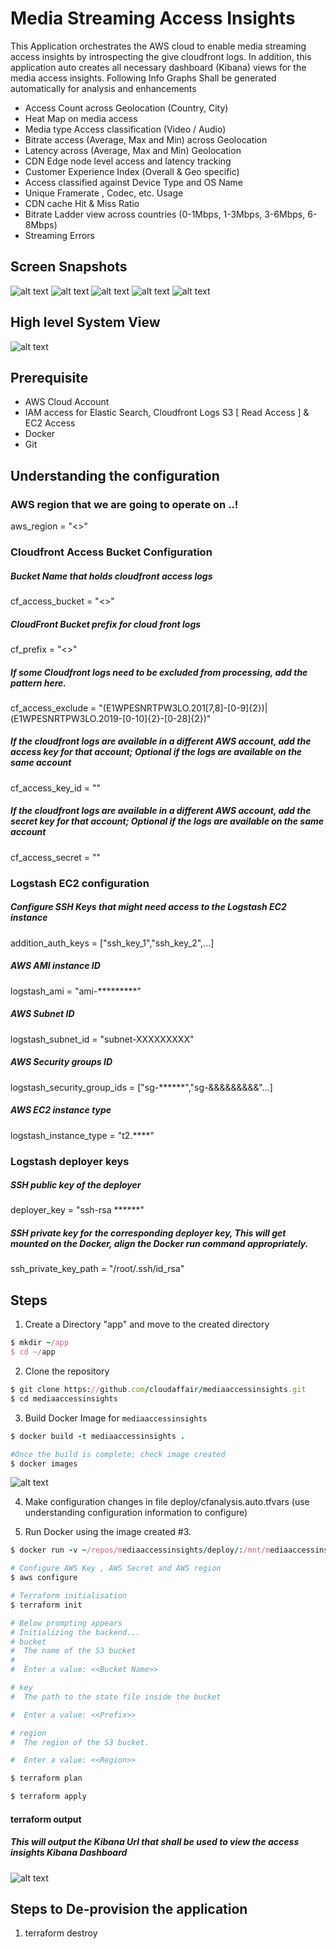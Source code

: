 # Media Streaming Access Insights
This Application orchestrates the AWS cloud to enable media streaming access insights by introspecting the give cloudfront logs. 
In addition, this application auto creates all necessary dashboard (Kibana) views for the media access insights.
Following Info Graphs Shall be generated automatically for analysis and enhancements

* Access Count across Geolocation (Country, City)
* Heat Map on media access
* Media type Access classification (Video / Audio)
* Bitrate access (Average, Max and Min) across Geolocation
* Latency across (Average, Max and Min) Geolocation
* CDN Edge node level access and latency tracking
* Customer Experience Index (Overall & Geo specific)
* Access classified against Device Type and OS Name
* Unique Framerate , Codec, etc. Usage
* CDN cache Hit & Miss Ratio
* Bitrate Ladder view across countries (0-1Mbps, 1-3Mbps, 3-6Mbps, 6-8Mbps)
* Streaming Errors

## Screen Snapshots
![alt text](https://github.com/cloudaffair/mediaaccessinsights/blob/master/misc/Screenshot1.png)
![alt text](https://github.com/cloudaffair/mediaaccessinsights/blob/master/misc/Screenshot2.png)
![alt text](https://github.com/cloudaffair/mediaaccessinsights/blob/master/misc/Screenshot3.png)
![alt text](https://github.com/cloudaffair/mediaaccessinsights/blob/master/misc/Screenshot4.png)
![alt text](https://github.com/cloudaffair/mediaaccessinsights/blob/master/misc/Screenshot5.png)


## High level System View
![alt text](https://github.com/cloudaffair/mediaaccessinsights/blob/master/misc/media_access_insights_schematic_view.png)

## Prerequisite
* AWS Cloud Account
* IAM access for Elastic Search, Cloudfront Logs S3 [ Read Access ] & EC2 Access
* Docker
* Git

## Understanding the configuration

### AWS region that we are going to operate on ..!
aws_region = "<<AWS Region>>"

### Cloudfront Access Bucket Configuration
##### Bucket Name that holds cloudfront access logs
cf_access_bucket = "<<Bucket Name>>"
##### CloudFront Bucket prefix for cloud front logs
cf_prefix = "<<Prefix>>"
##### If some Cloudfront logs need to be excluded from processing, add the pattern here.
cf_access_exclude = "(E1WPESNRTPW3LO.201[7,8]-[0-9]{2})|(E1WPESNRTPW3LO.2019-[0-10]{2}-[0-28]{2})"
##### If the cloudfront logs are available in a different AWS account, add the access key for that account; Optional if the logs are available on the same account 
cf_access_key_id = ""
##### If the cloudfront logs are available in a different AWS account, add the secret key for that account; Optional if the logs are available on the same account
cf_access_secret = ""

### Logstash EC2 configuration
##### Configure SSH Keys that might need access to the Logstash EC2 instance
addition_auth_keys = ["ssh_key_1","ssh_key_2",...]
##### AWS AMI instance ID
logstash_ami = "ami-*********"
##### AWS Subnet ID
logstash_subnet_id = "subnet-XXXXXXXXX"
##### AWS Security groups ID
logstash_security_group_ids = ["sg-******","sg-&&&&&&&&&"...]
##### AWS EC2 instance type
logstash_instance_type = "t2.****"

### Logstash deployer keys
##### SSH public key of the deployer
deployer_key = "ssh-rsa ******"

##### SSH private key for the corresponding deployer key, This will get mounted on the Docker, align the Docker run command appropriately.
ssh_private_key_path = "/root/.ssh/id_rsa"

## Steps
1. Create a Directory "app" and move to the created directory
```ruby
$ mkdir ~/app
$ cd ~/app
```
2. Clone the repository
```ruby
$ git clone https://github.com/cloudaffair/mediaaccessinsights.git
$ cd mediaaccessinsights
```
3. Build Docker Image for `mediaaccessinsights`  
```ruby
$ docker build -t mediaaccessinsights .

#Once the build is complete; check image created
$ docker images
```
![alt text](https://github.com/cloudaffair/mediaaccessinsights/blob/master/misc/docker_images.png)

4. Make configuration changes in file deploy/cfanalysis.auto.tfvars 
(use understanding configuration information to configure)

5. Run Docker using the image created #3. 
```ruby
$ docker run -v ~/repos/mediaaccessinsights/deploy/:/mnt/mediaaccessinsights/deploy/ -v ~/.ssh/:/root/.ssh/ -it mediaaccesssinsights:latest /bin/bash 

# Configure AWS Key , AWS Secret and AWS region
$ aws configure

# Terraform initialisation
$ terraform init

# Below prompting appears
# Initializing the backend...
# bucket
#  The name of the S3 bucket
#
#  Enter a value: <<Bucket Name>>

# key
#  The path to the state file inside the bucket

#  Enter a value: <<Prefix>>

# region
#  The region of the S3 bucket.

#  Enter a value: <<Region>>

$ terraform plan

$ terraform apply
```

#### terraform output

##### This will output the Kibana Url that shall be used to view the access insights Kibana Dashboard

![alt text](https://github.com/cloudaffair/mediaaccessinsights/blob/master/misc/terraform_output.png)

## Steps to De-provision the application

1. terraform destroy